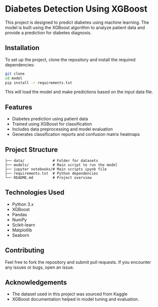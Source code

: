 # Diabetes Detection Using XGBoost

This project is designed to predict diabetes using machine learning. The model is built using the XGBoost algorithm to analyze patient data and provide a prediction for diabetes diagnosis.

## Installation

To set up the project, clone the repository and install the required dependencies:

```bash
git clone  
cd model
pip install -r requirements.txt
```

This will load the model and make predictions based on the input data file.

## Features

- Diabetes prediction using patient data
- Trained using XGBoost for classification
- Includes data preprocessing and model evaluation
- Generates classification reports and confusion matrix heatmaps

## Project Structure

```
├── data/             # Folder for datasets
├── models/           # Main script to run the model
├── jupyter notebooks/# Main scripts ipynb file
├── requirements.txt  # Python dependencies
└── README.md         # Project overview
```

## Technologies Used

- Python 3.x
- XGBoost
- Pandas
- NumPy
- Scikit-learn
- Matplotlib
- Seaborn

## Contributing

Feel free to fork the repository and submit pull requests. If you encounter any issues or bugs, open an issue.


## Acknowledgements

- The dataset used in this project was sourced from Kaggle
- XGBoost documentation helped in model tuning and evaluation.

